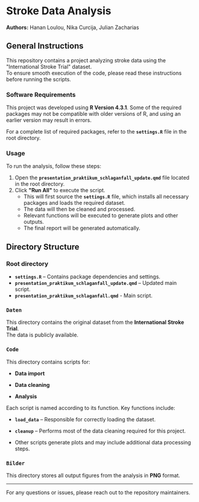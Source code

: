 # Stroke Data Analysis

**Authors:** Hanan Loulou, Nika Curcija, Julian Zacharias

## General Instructions

This repository contains a project analyzing stroke data using the "International Stroke Trial" dataset.\
To ensure smooth execution of the code, please read these instructions before running the scripts.

### Software Requirements

This project was developed using **R Version 4.3.1**. Some of the required packages may not be compatible with older versions of R, and using an earlier version may result in errors.

For a complete list of required packages, refer to the **`settings.R`** file in the root directory.

### Usage

To run the analysis, follow these steps:

1.  Open the **`presentation_praktikum_schlaganfall_update.qmd`** file located in the root directory.
2.  Click **"Run All"** to execute the script.
    -   This will first source the **`settings.R`** file, which installs all necessary packages and loads the required dataset.
    -   The data will then be cleaned and processed.
    -   Relevant functions will be executed to generate plots and other outputs.
    -   The final report will be generated automatically.

## Directory Structure

### Root directory

-   **`settings.R`** – Contains package dependencies and settings.
-   **`presentation_praktikum_schlaganfall_update.qmd`** – Updated main script.
-   **`presentation_praktikum_schlaganfall.qmd`** - Main script.

### `Daten`

This directory contains the original dataset from the **International Stroke Trial**.\
The data is publicly available.

### `Code`

This directory contains scripts for:

-   **Data import**

-   **Data cleaning**

-   **Analysis**

Each script is named according to its function. Key functions include:

-   **`load_data`** – Responsible for correctly loading the dataset.

-   **`cleanup`** – Performs most of the data cleaning required for this project.

-   Other scripts generate plots and may include additional data processing steps.

### `Bilder`

This directory stores all output figures from the analysis in **PNG** format.

------------------------------------------------------------------------

For any questions or issues, please reach out to the repository maintainers.
